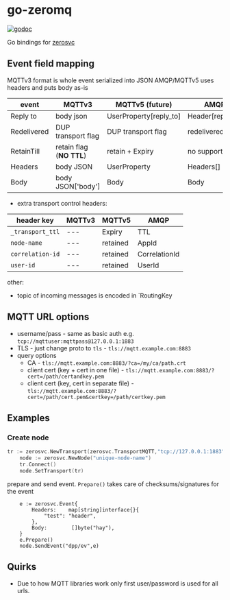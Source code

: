 # go-zeromq
[![godoc](http://img.shields.io/badge/godoc-reference-blue.svg?style=flat)](https://godoc.org/github.com/zerosvc/go-zerosvc)

Go bindings for [zerosvc](https://github.com/zerosvc/zerosvc)




## Event field mapping

MQTTv3 format is whole event serialized into JSON
AMQP/MQTTv5 uses headers and puts body as-is

| event | MQTTv3 | MQTTv5 (future) | AMQP |
| ---   |  ----  |  ---  | --- |
|  Reply to  | body json    | UserProperty[reply_to]      | Header[reply_to]  |
| Redelivered | DUP transport flag| DUP transport flag | redelivered flag | 
| RetainTill  | retain flag (**NO TTL**)| retain + Expiry | no support |
| Headers | body JSON | UserProperty | Headers[] |
| Body | body JSON['body'] | Body | Body |

+ extra transport control headers:

| header key       | MQTTv3 | MQTTv5   | AMQP   |
| ---              | ---    | ---      |  ---   |
| `_transport_ttl` | ---    | Expiry   | TTL    | 
| `node-name`      | ---    | retained | AppId  |
| `correlation-id` | ---    | retained | CorrelationId  |
| `user-id`        | ---    | retained | UserId  |

other:

* topic of incoming messages is encoded in `RoutingKey


## MQTT URL options

* username/pass - same as basic auth e.g. `tcp://mqttuser:mqttpass@127.0.0.1:1883`
* TLS - just change proto to `tls` - `tls://mqtt.example.com:8883`
* query options
  * CA - `tls://mqtt.example.com:8883/?ca=/my/ca/path.crt`
  * client cert (key + cert in one file) - `tls://mqtt.example.com:8883/?cert=/path/certandkey.pem`
  * client cert (key, cert in separate file) - `tls://mqtt.example.com:8883/?cert=/path/cert.pem&certkey=/path/certkey.pem`



## Examples

### Create node

```go
tr := zerosvc.NewTransport(zerosvc.TransportMQTT,"tcp://127.0.0.1:1883",zerosvc.TransportMQTTConfig{})
	node := zerosvc.NewNode("unique-node-name")
	tr.Connect()
	node.SetTransport(tr)
```

prepare and send event. `Prepare()` takes care of checksums/signatures for the event

```
	e := zerosvc.Event{
		Headers:    map[string]interface{}{
			"test": "header",
		},
		Body:        []byte("hay"),
	}
	e.Prepare()
	node.SendEvent("dpp/ev",e)
```

## Quirks

* Due to how MQTT libraries work only first user/password is used for all urls.